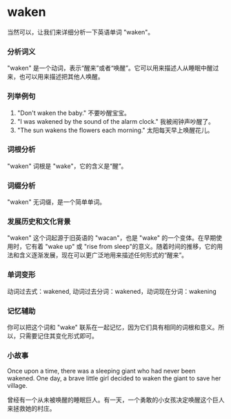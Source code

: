# waken

当然可以，让我们来详细分析一下英语单词 "waken"。

  

### 分析词义

  

"waken" 是一个动词，表示“醒来”或者“唤醒”。它可以用来描述人从睡眠中醒过来，也可以用来描述把其他人唤醒。

  

### 列举例句

  

1.  "Don't waken the baby." 不要吵醒宝宝。
2.  "I was wakened by the sound of the alarm clock." 我被闹钟声吵醒了。
3.  "The sun wakens the flowers each morning." 太阳每天早上唤醒花儿。

  

### 词根分析

  

"waken" 词根是 "wake"，它的含义是“醒”。

  

### 词缀分析

  

"waken" 无词缀，是一个简单单词。

  

### 发展历史和文化背景

  

"waken" 这个词起源于旧英语的 "wacan"，也是 "wake" 的一个变体。在早期使用时，它有着 "wake up" 或 "rise from sleep"的意义。随着时间的推移，它的用法和含义逐渐发展，现在可以更广泛地用来描述任何形式的“醒来”。

  

### 单词变形

  

动词过去式：wakened, 动词过去分词：wakened，动词现在分词：wakening

  

### 记忆辅助

  

你可以把这个词和 "wake" 联系在一起记忆，因为它们具有相同的词根和意义。所以，只需要记住其变化形式即可。

  

### 小故事

  

Once upon a time, there was a sleeping giant who had never been wakened. One day, a brave little girl decided to waken the giant to save her village.

  

曾经有一个从未被唤醒的睡眠巨人。有一天，一个勇敢的小女孩决定唤醒这个巨人来拯救她的村庄。

